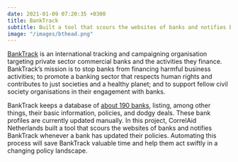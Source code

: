 ```yaml
---
date: 2021-01-09 07:20:35 +0300
title: BankTrack
subtitle: Built a tool that scours the websites of banks and notifies BankTrack whenever a bank has updated their policies.
image: "/images/bthead.png"
---
```


<a href="https://www.banktrack.org/">BankTrack</a> is an international tracking and campaigning organisation targeting private sector commercial banks and the activities they finance. BankTrack’s mission is to stop banks from financing harmful business activities; to promote a banking sector that respects human rights and contributes to just societies and a healthy planet; and to support fellow civil society organisations in their engagement with banks. 

BankTrack keeps a database of [about 190 banks](https://www.banktrack.org/search#category=banks), listing, among other things, their basic information, policies, and dodgy deals. These bank profiles are currently updated manually.
In this project, CorrelAid Netherlands built a tool that scours the websites of banks and notifies BankTrack whenever a bank has updated their policies. Automating this process will save BankTrack valuable time and help them act swiftly in a changing policy landscape.

